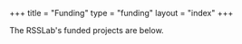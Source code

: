 +++
title = "Funding"
type = "funding"
layout = "index"
+++

The RSSLab's funded projects are below.
